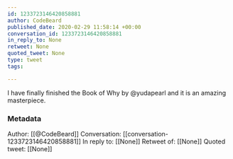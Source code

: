 ```yaml
---
id: 1233723146420858881
author: CodeBeard
published_date: 2020-02-29 11:58:14 +00:00
conversation_id: 1233723146420858881
in_reply_to: None
retweet: None
quoted_tweet: None
type: tweet
tags:

---
```


I have finally finished the Book of Why by @yudapearl and it is an amazing masterpiece.

### Metadata

Author: [[@CodeBeard]]
Conversation: [[conversation-1233723146420858881]]
In reply to: [[None]]
Retweet of: [[None]]
Quoted tweet: [[None]]
